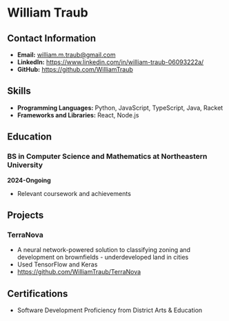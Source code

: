# William Traub

## Contact Information
- **Email:** william.m.traub@gmail.com
- **LinkedIn:** https://www.linkedin.com/in/william-traub-06093222a/
- **GitHub:** https://github.com/WilliamTraub

## Skills
- **Programming Languages:** Python, JavaScript, TypeScript, Java, Racket
- **Frameworks and Libraries:** React, Node.js


## Education
### BS in Computer Science and Mathematics at Northeastern University
**2024-Ongoing**
- Relevant coursework and achievements

## Projects
### TerraNova
- A neural network-powered solution to classifying zoning and development on brownfields - underdeveloped land in cities
- Used TensorFlow and Keras
- https://github.com/WilliamTraub/TerraNova

## Certifications
- Software Development Proficiency from District Arts & Education
